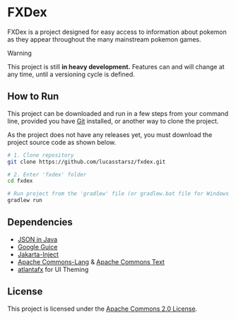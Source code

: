 # FXDex

FXDex is a project designed for easy access to information about pokemon as they appear throughout the many mainstream pokemon games.

> [!WARNING]  
> This project is still **in heavy development.** Features can and will change at any time, until a versioning cycle is defined.

## How to Run

This project can be downloaded and run in a few steps from your command line, provided you have [Git](https://git-scm.com/downloads) installed, or another way to clone the project.

As the project does not have any releases yet, you must download the project source code as shown below.

```bash
# 1. Clone repository
git clone https://github.com/lucasstarsz/fxdex.git

# 2. Enter 'fxdex' folder
cd fxdex

# Run project from the 'gradlew' file (or gradlew.bat file for Windows users)
gradlew run
```

## Dependencies

- [JSON in Java](https://github.com/stleary/JSON-java)
- [Google Guice](https://github.com/google/guice)
- [Jakarta-Inject](https://github.com/jakartaee/inject)
- [Apache Commons-Lang](https://github.com/apache/commons-lang) & [Apache Commons Text](https://github.com/apache/commons-text)
- [atlantafx](https://github.com/mkpaz/atlantafx) for UI Theming

## License

This project is licensed under the [Apache Commons 2.0 License](LICENSE.md).
